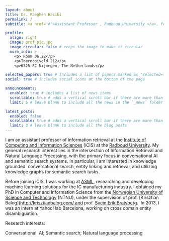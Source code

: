 ```yaml
---
layout: about
title: Dr. Faegheh Hasibi
permalink: /
subtitle: <a href='#'>Assistant Professor , Radboud University </a>. faegheh.hasibi@ru.nl

profile:
  align: right
  image: prof_pic.jpg
  image_circular: false # crops the image to make it circular
  more_info: >
    <p> Room 06.22</p>
    <p>Toernooiveld 212</p>
    <p>6525 EC Nijmegen, The Netherlands</p>

selected_papers: true # includes a list of papers marked as "selected={true}"
social: true # includes social icons at the bottom of the page

announcements:
  enabled: true # includes a list of news items
  scrollable: true # adds a vertical scroll bar if there are more than 3 news items
  limit: 5 # leave blank to include all the news in the `_news` folder

latest_posts:
  enabled: false
  scrollable: true # adds a vertical scroll bar if there are more than 3 new posts items
  limit: 3 # leave blank to include all the blog posts
---
```


I am an assistant professor of information retrieval at the [Institute of Computing and Information Sciences](https://www.ru.nl/icis/) (iCIS) at the [Radboud University](https://www.ru.nl/english/). My general research interest lies in the intersection of Information Retrieval and Natural Language Processing, with the primary focus in conversational AI and semantic search systems. In particular, I am interested in knowledge grounded  conversational search, entity linking and retrieval, and utilizing knowledge graphs for semantic search tasks.

Before joining iCIS, I was working at [ASML](https://www.asml.com/asml/en/s427), researching and developing machine learning solutions for the IC manufacturing industry. I obtained my PhD in Computer and Information Science from the [Norwegian University of Science and Technology](https://www.ntnu.edu) (NTNU), under the supervision of prof. [Krisztian Balog](http://krisztianbalog.com/ and prof. [Svein Erik Bratsberg](https://www.ntnu.edu/employees/sveinbra).  In 2013, I was an intern at Yahoo! lab Barcelona, working on cross domain entity disambiguation.

Research interests:

Conversational  AI; Semantic search; Natural language processing

